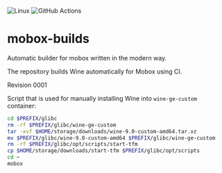 ![Linux](https://img.shields.io/badge/Linux-FCC624?style=for-the-badge&logo=linux&logoColor=black)
![GitHub Actions](https://img.shields.io/badge/github%20actions-%232671E5.svg?style=for-the-badge&logo=githubactions&logoColor=white)

# mobox-builds
Automatic builder for mobox written in the modern way.

The repository builds Wine automatically for Mobox using CI.

Revision 0001

Script that is used for manually installing Wine into `wine-ge-custom` container:

```bash
cd $PREFIX/glibc
rm -rf $PREFIX/glibc/wine-ge-custom
tar -xvf $HOME/storage/downloads/wine-9.0-custom-amd64.tar.xz
mv $PREFIX/glibc/wine-9.0-custom-amd64 $PREFIX/glibc/wine-ge-custom
rm -rf $PREFIX/glibc/opt/scripts/start-tfm
cp $HOME/storage/downloads/start-tfm $PREFIX/glibc/opt/scripts
cd ~
mobox
```
